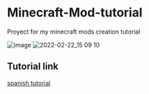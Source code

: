 # Minecraft-Mod-tutorial
Proyect for my minecraft mods creation tutorial

![image](https://user-images.githubusercontent.com/81094589/155149635-f7deb5b8-968f-4d46-99be-faea919f2952.png)
![2022-02-22_15 09 10](https://user-images.githubusercontent.com/81094589/155149145-72d2b248-bff0-4c3b-ba8e-15679411609d.png)

## Tutorial link
<a href="https://docs.google.com/document/d/14C9LZBecnzbqpL3aQhzTs6HsrwVC_uabqqDXnkbo0Qs/edit?usp=sharing ">spanish tutorial</a>
